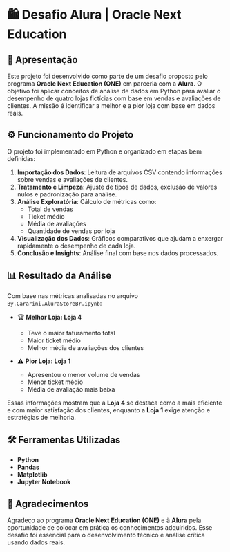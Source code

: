 # 🛍️ Desafio Alura | Oracle Next Education

## 📌 Apresentação

Este projeto foi desenvolvido como parte de um desafio proposto pelo programa **Oracle Next Education (ONE)** em parceria com a **Alura**. O objetivo foi aplicar conceitos de análise de dados em Python para avaliar o desempenho de quatro lojas fictícias com base em vendas e avaliações de clientes. A missão é identificar a melhor e a pior loja com base em dados reais.

## ⚙️ Funcionamento do Projeto

O projeto foi implementado em Python e organizado em etapas bem definidas:

1. **Importação dos Dados**: Leitura de arquivos CSV contendo informações sobre vendas e avaliações de clientes.
2. **Tratamento e Limpeza**: Ajuste de tipos de dados, exclusão de valores nulos e padronização para análise.
3. **Análise Exploratória**: Cálculo de métricas como:
   - Total de vendas
   - Ticket médio
   - Média de avaliações
   - Quantidade de vendas por loja
4. **Visualização dos Dados**: Gráficos comparativos que ajudam a enxergar rapidamente o desempenho de cada loja.
5. **Conclusão e Insights**: Análise final com base nos dados processados.

## 📊 Resultado da Análise

Com base nas métricas analisadas no arquivo `By.Cararini.AluraStoreBr.ipynb`:

- 🏆 **Melhor Loja: Loja 4**
  - Teve o maior faturamento total
  - Maior ticket médio
  - Melhor média de avaliações dos clientes

- ⚠️ **Pior Loja: Loja 1**
  - Apresentou o menor volume de vendas
  - Menor ticket médio
  - Média de avaliação mais baixa

Essas informações mostram que a **Loja 4** se destaca como a mais eficiente e com maior satisfação dos clientes, enquanto a **Loja 1** exige atenção e estratégias de melhoria.

## 🛠️ Ferramentas Utilizadas

- **Python**
- **Pandas**
- **Matplotlib**
- **Jupyter Notebook**

## 🙌 Agradecimentos

Agradeço ao programa **Oracle Next Education (ONE)** e à **Alura** pela oportunidade de colocar em prática os conhecimentos adquiridos. Esse desafio foi essencial para o desenvolvimento técnico e análise crítica usando dados reais.
